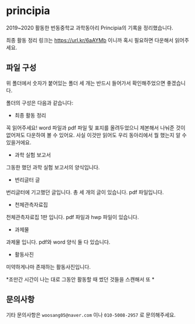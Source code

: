 # principia
2019~2020 활동한 번동중학교 과학동아리 Principia의 기록을 정리했습니다.

최종 활동 정리 링크는 https://url.kr/6aAYMb 이니까 혹시 필요하면 다운해서 읽어주세요. 

## 파일 구성
위 폴더에서 숫자가 붙어있는 폴더 세 개는 반드시 들어가서 확인해주었으면 좋겠습니다.

폴더의 구성은 다음과 같습니다:

- 최종 활동 정리

꼭 읽어주세요! word 파일과 pdf 파일 및 표지를 올려두었으니 제본해서 나눠준 것이 없어져도 다운하여 볼 수 있어요.
사실 이것만 읽어도 우리 동아리에서 뭘 했는지 알 수 있을거에요. 

- 과학 실험 보고서

그동한 했던 과학 실험 보고서의 양식입니다. 

- 번리글터 글

번리글터에 기고했던 글입니다. 총 세 개의 글이 있습니다. pdf 파일입니다. 

- 천체관측자료집

천체관측자료집 1판 입니다. pdf 파일과 hwp 파일이 있습니다. 

- 과제물

과제물 입니다. pdf와 word 양식 둘 다 있습니다. 

- 활동사진

미약하게나마 존재하는 활동사진입니다. 

*조만간 시간이 나는 대로 그동안 활동할 때 썼던 것들을 스캔해서 또 *

## 문의사항
기타 문의사항은 `woosang05@naver.com` 이나 `010-5008-2957` 로 문의해주세요.
